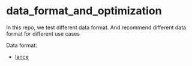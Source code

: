 # data_format_and_optimization

In this repo, we test different data format. And recommend different data format for different use cases


Data format: 
- [lance](https://github.com/eto-ai/lance)
